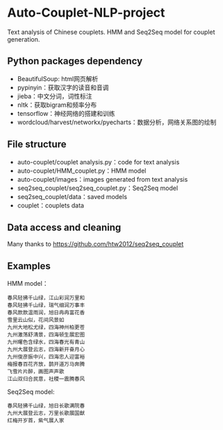 # Auto-Couplet-NLP-project
Text analysis of Chinese couplets. HMM and Seq2Seq model for couplet generation.

## Python packages dependency
- BeautifulSoup: html网页解析
- pypinyin：获取汉字的读音和音调
- jieba：中文分词，词性标注
- nltk：获取bigram和频率分布
- tensorflow：神经网络的搭建和训练
- wordcloud/harvest/networkx/pyecharts：数据分析，网络关系图的绘制


## File structure
- auto-couplet/couplet analysis.py：code for text analysis
- auto-couplet/HMM_couplet.py：HMM model
- auto-couplet/images：images generated from text analysis
- seq2seq_couplet/seq2seq_couplet.py：Seq2Seq model
- seq2seq_couplet/data：saved models
- couplet：couplets data

## Data access and cleaning
Many thanks to https://github.com/htw2012/seq2seq_couplet

## Examples
HMM model：
```
春风轻拂千山绿，江山彩润万里和
春风轻拂千山绿，瑞气细润万事丰
春风款款温雨润，旭日冉冉富花香
雪里云山似，花间风景如
九州大地松尤绿，四海神州柏更苍
九州激荡舒清景，四海顿生展宏图
九州曙色含绿水，四海春光有青山
九州大展登云志，四海新开奋月心
九州俊彦振中兴，四海忠人迎富裕
梅报春百花齐放，鹊开道万马奔腾
飞雪片片醉，画图声声歌
江山双归合民意，社稷一震腾春风
```

Seq2Seq model:
```
春风轻拂千山绿，旭日长歌满院春
九州大展登云志，万里长歌展国猷
红梅开岁首，紫气展人家
```
